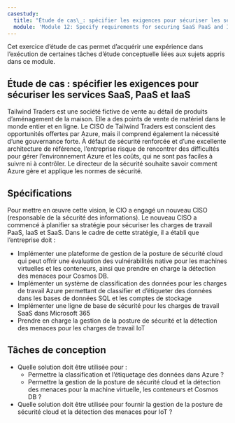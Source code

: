 ```yaml
---
casestudy:
  title: "Étude de cas\_: spécifier les exigences pour sécuriser les services SaaS, PaaS et IaaS"
  module: 'Module 12: Specify requirements for securing SaaS PaaS and IaaS services'
---
```


Cet exercice d’étude de cas permet d’acquérir une expérience dans l’exécution de certaines tâches d’étude conceptuelle liées aux sujets appris dans ce module.

## Étude de cas : spécifier les exigences pour sécuriser les services SaaS, PaaS et IaaS

Tailwind Traders est une société fictive de vente au détail de produits d’aménagement de la maison. Elle a des points de vente de matériel dans le monde entier et en ligne. Le CISO de Tailwind Traders est conscient des opportunités offertes par Azure, mais il comprend également la nécessité d’une gouvernance forte. À défaut de sécurité renforcée et d’une excellente architecture de référence, l’entreprise risque de rencontrer des difficultés pour gérer l’environnement Azure et les coûts, qui ne sont pas faciles à suivre ni à contrôler. Le directeur de la sécurité souhaite savoir comment Azure gère et applique les normes de sécurité.

## Spécifications

Pour mettre en œuvre cette vision, le CIO a engagé un nouveau CISO (responsable de la sécurité des informations). Le nouveau CISO a commencé à planifier sa stratégie pour sécuriser les charges de travail PaaS, IaaS et SaaS. Dans le cadre de cette stratégie, il a établi que l’entreprise doit :

-   Implémenter une plateforme de gestion de la posture de sécurité cloud qui peut offrir une évaluation des vulnérabilités native pour les machines virtuelles et les conteneurs, ainsi que prendre en charge la détection des menaces pour Cosmos DB.
-   Implémenter un système de classification des données pour les charges de travail Azure permettant de classifier et d’étiqueter des données dans les bases de données SQL et les comptes de stockage
-   Implémenter une ligne de base de sécurité pour les charges de travail SaaS dans Microsoft 365
-   Prendre en charge la gestion de la posture de sécurité et la détection des menaces pour les charges de travail IoT

## Tâches de conception

* Quelle solution doit être utilisée pour :
   - Permettre la classification et l’étiquetage des données dans Azure ?
   - Permettre la gestion de la posture de sécurité cloud et la détection des menaces pour la machine virtuelle, les conteneurs et Cosmos DB ?
* Quelle solution doit être utilisée pour fournir la gestion de la posture de sécurité cloud et la détection des menaces pour IoT ?


